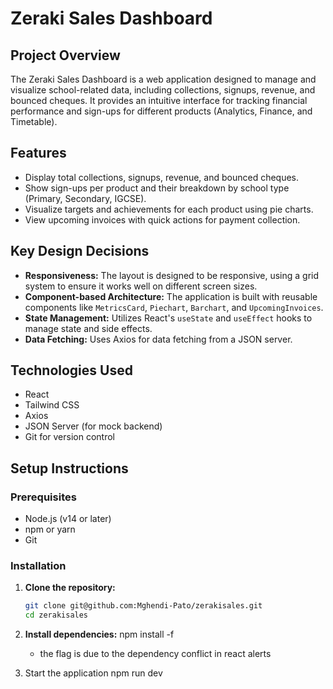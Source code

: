 # Zeraki Sales Dashboard

## Project Overview

The Zeraki Sales Dashboard is a web application designed to manage and visualize school-related data, including collections, signups, revenue, and bounced cheques. It provides an intuitive interface for tracking financial performance and sign-ups for different products (Analytics, Finance, and Timetable).

## Features

- Display total collections, signups, revenue, and bounced cheques.
- Show sign-ups per product and their breakdown by school type (Primary, Secondary, IGCSE).
- Visualize targets and achievements for each product using pie charts.
- View upcoming invoices with quick actions for payment collection.

## Key Design Decisions

- **Responsiveness:** The layout is designed to be responsive, using a grid system to ensure it works well on different screen sizes.
- **Component-based Architecture:** The application is built with reusable components like `MetricsCard`, `Piechart`, `Barchart`, and `UpcomingInvoices`.
- **State Management:** Utilizes React's `useState` and `useEffect` hooks to manage state and side effects.
- **Data Fetching:** Uses Axios for data fetching from a JSON server.

## Technologies Used

- React
- Tailwind CSS
- Axios
- JSON Server (for mock backend)
- Git for version control

## Setup Instructions

### Prerequisites

- Node.js (v14 or later)
- npm or yarn
- Git

### Installation

1. **Clone the repository:**

   ```sh
   git clone git@github.com:Mghendi-Pato/zerakisales.git
   cd zerakisales
2. **Install dependencies:**
   npm install -f
   - the flag is due to the dependency conflict in react alerts
3. Start the application
   npm run dev








